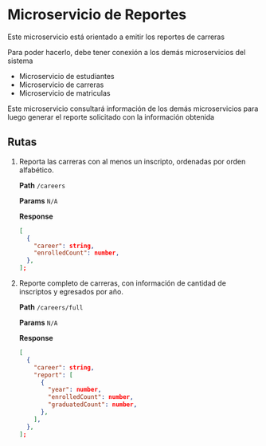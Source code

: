 # Microservicio de Reportes

Este microservicio está orientado a emitir los reportes de carreras

Para poder hacerlo, debe tener conexión a los demás microservicios del sistema

- Microservicio de estudiantes
- Microservicio de carreras
- Microservicio de matriculas

Este microservicio consultará información de los demás microservicios para luego generar el reporte solicitado con la información obtenida

## Rutas

1.  Reporta las carreras con al menos un inscripto, ordenadas por orden alfabético.

    **Path** `/careers`

    **Params** `N/A`

    **Response**

    ```json
    [
      {
        "career": string,
        "enrolledCount": number,
      },
    ];
    ```

1.  Reporte completo de carreras, con información de cantidad de inscriptos y egresados por año.

    **Path** `/careers/full`

    **Params** `N/A`

    **Response**

    ```json
    [
      {
        "career": string,
        "report": [
          {
            "year": number,
            "enrolledCount": number,
            "graduatedCount": number,
          },
        ],
      },
    ];
    ```
